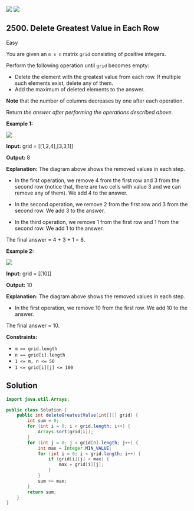 [![](https://img.shields.io/github/stars/javadev/LeetCode-in-Java?label=Stars&style=flat-square)](https://github.com/javadev/LeetCode-in-Java)
[![](https://img.shields.io/github/forks/javadev/LeetCode-in-Java?label=Fork%20me%20on%20GitHub%20&style=flat-square)](https://github.com/javadev/LeetCode-in-Java/fork)

## 2500\. Delete Greatest Value in Each Row

Easy

You are given an `m x n` matrix `grid` consisting of positive integers.

Perform the following operation until `grid` becomes empty:

*   Delete the element with the greatest value from each row. If multiple such elements exist, delete any of them.
*   Add the maximum of deleted elements to the answer.

**Note** that the number of columns decreases by one after each operation.

Return _the answer after performing the operations described above_.

**Example 1:**

![](https://assets.leetcode.com/uploads/2022/10/19/q1ex1.jpg)

**Input:** grid = \[\[1,2,4],[3,3,1]]

**Output:** 8

**Explanation:** The diagram above shows the removed values in each step.

- In the first operation, we remove 4 from the first row and 3 from the second row (notice that, there are two cells with value 3 and we can remove any of them). We add 4 to the answer.

- In the second operation, we remove 2 from the first row and 3 from the second row. We add 3 to the answer.

- In the third operation, we remove 1 from the first row and 1 from the second row. We add 1 to the answer.

The final answer = 4 + 3 + 1 = 8. 

**Example 2:**

![](https://assets.leetcode.com/uploads/2022/10/19/q1ex2.jpg)

**Input:** grid = \[\[10]]

**Output:** 10

**Explanation:** The diagram above shows the removed values in each step.

- In the first operation, we remove 10 from the first row. We add 10 to the answer.

The final answer = 10. 

**Constraints:**

*   `m == grid.length`
*   `n == grid[i].length`
*   `1 <= m, n <= 50`
*   `1 <= grid[i][j] <= 100`

## Solution

```java
import java.util.Arrays;

public class Solution {
    public int deleteGreatestValue(int[][] grid) {
        int sum = 0;
        for (int i = 0; i < grid.length; i++) {
            Arrays.sort(grid[i]);
        }
        for (int j = 0; j < grid[0].length; j++) {
            int max = Integer.MIN_VALUE;
            for (int i = 0; i < grid.length; i++) {
                if (grid[i][j] > max) {
                    max = grid[i][j];
                }
            }
            sum += max;
        }
        return sum;
    }
}
```